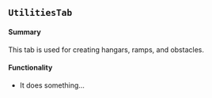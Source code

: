 ## `UtilitiesTab`

#### Summary
This tab is used for creating hangars, ramps, and obstacles.

#### Functionality
* It does something...